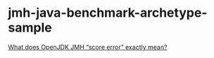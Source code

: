 # jmh-java-benchmark-archetype-sample

[What does OpenJDK JMH “score error” exactly mean?](http://stackoverflow.com/questions/24723527/what-does-openjdk-jmh-score-error-exactly-mean)